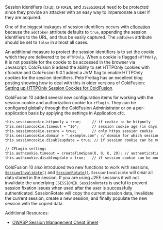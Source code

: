 Session identifiers (`CFID`, `CFTOKEN`, and `JSESSIONID`) need to be protected
since they provide an attacker with an easy way to impersonate a user if
they are acquired.

One of the biggest leakages of session identifiers occurs with
[cflocation](https://helpx.adobe.com/coldfusion/cfml-reference/coldfusion-tags/tags-j-l/cflocation.html) because the `addtoken` attribute defaults to `true`, appending
the session identifiers to the URL, and thus be easily captured. The
`addtoken` attribute should be set to `false` in almost all cases.

An additional measure to protect the session identifiers is to set the
cookie which they are delivered to be `HTTPOnly`. When a cookie is flagged
`HTTPOnly`, it is not possible for the cookie to be accessed in the
browser via Javascript. ColdFusion 9 added the ability to set HTTPOnly
cookies with cfcookie and ColdFusion 9.0.1 added a JVM flag to enable
HTTPOnly cookies for the session identifiers. Pete Freitag has an
excellent blog posting showing how to deal with this in older versions
of ColdFusion: [Setting up HTTPOnly Session Cookies for
ColdFusion](http://www.petefreitag.com/item/764.cfm).

ColdFusion 10 added several new configuration items for working with the
session cookie and authorization cookie for `cflogin`. They can be
configured globally through the ColdFusion Administrator or on a
per-application basis by applying the settings in Application.cfc.

```cfml
this.sessioncookie.httponly = true;     // if cookie to be httponly
this.sessioncookie.timeout = "10";      // session cookie age (in days)
this.sessioncookie.secure = true;       // only https session cookie
this.sessioncookie.domain = ".example.com"; // domain for which session cookies are valid
this.sessioncookie.disableupdate = true; // if session cookie can be modified by coldfusion tags (cfcookie, cfheader)

// CFLogin settings
this.authcookie.timeout = createTimeSpan(0, 0, 0, 20); // authentication cookie age
this.authcookie.disableupdate = true;   // if session cookie can be modified by coldfusion tags (cfcookie, cfheader)
```

ColdFusion 10 also introduced two new functions to work with sessions,
[`SessionInvalidate()`](https://cfdocs.org/sessioninvalidate) and [`SessionRotate()`](https://cfdocs.org/sessionrotate). `SessionInvalidate` will clear
all data stored in the session. If you are using J2EE sessions it will
not invalidate the underlying `JSESSIONID`. `SessionRotate` is useful to
prevent session fixation issues when used after the user is successfully
authenticated. SessionRotate will copy the current session data,
invalidate the current session, create a new session, and finally
populate the new session with the copied data.

Additional Resources:

- [OWASP Session Management Cheat Sheet](https://www.owasp.org/index.php/Session_Management_Cheat_Sheet)

